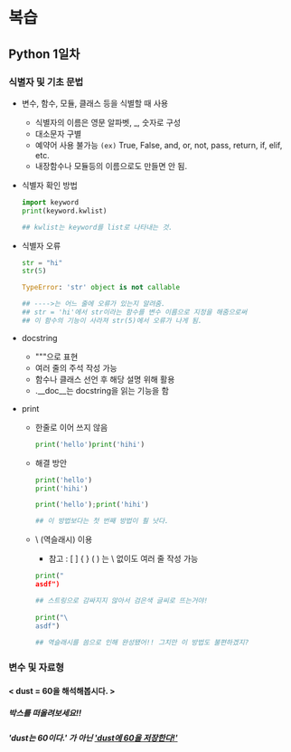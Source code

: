 # 복습

## Python 1일차

### 식별자 및 기초 문법

- 변수, 함수, 모듈, 클래스 등을 식별할 때 사용

  - 식별자의 이름은 영문 알파벳, _, 숫자로 구성
  - 대소문자 구별
  - 예약어 사용 불가능 `(ex)` True, False, and, or, not, pass, return, if, elif, etc.
  - 내장함수나 모듈등의 이름으로도 만들면 안 됨.

- 식별자 확인 방법

  ```python
  import keyword
  print(keyword.kwlist)
  
  ## kwlist는 keyword를 list로 나타내는 것.
  ```

- 식별자 오류

  ```python
  str = "hi"
  str(5)
  
  TypeError: 'str' object is not callable
  
  ## ---->는 어느 줄에 오류가 있는지 알려줌.
  ## str = 'hi'에서 str이라는 함수를 변수 이름으로 지정을 해줌으로써
  ## 이 함수의 기능이 사라져 str(5)에서 오류가 나게 됨.
  ```

- docstring
  - """으로 표현
  - 여러 줄의 주석 작성 가능
  - 함수나 클래스 선언 후 해당 설명 위해 활용
  - .__doc__는 docstring을 읽는 기능을 함

- print

  - 한줄로 이어 쓰지 않음 

    ```python
    print('hello')print('hihi')
    ```

  - 해결 방안

    ```python
    print('hello')
    print('hihi')
    ```

    ```python
    print('hello');print('hihi')
    
    ## 이 방법보다는 첫 번째 방법이 훨 낫다.
    ```

  - \ (역슬래시) 이용

    - 참고 : [  ] {  } (  ) 는 \ 없이도 여러 줄 작성 가능

    ```python
    print("
    asdf")
    
    ## 스트링으로 감싸지지 않아서 검은색 글씨로 뜨는거야!
          
    print("\
    asdf")
         
    ## 역슬래시를 씀으로 인해 완성됐어!! 그치만 이 방법도 불편하겠지?
    ```



### 변수 및 자료형

#### < dust = 60을 해석해봅시다. >

##### 박스를 떠올려보세요!!

##### 'dust는 60이다.' 가 아닌 <u>'dust에 60을 저장한다!'</u>


